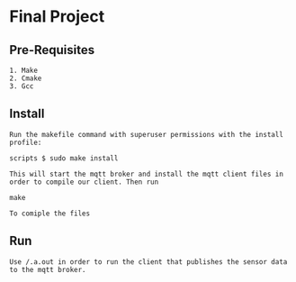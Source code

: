 # Final Project

## Pre-Requisites
    1. Make
    2. Cmake
    3. Gcc

## Install
    Run the makefile command with superuser permissions with the install profile:
    
    scripts $ sudo make install
    
    This will start the mqtt broker and install the mqtt client files in order to compile our client. Then run

    make

    To comiple the files

## Run

    Use /.a.out in order to run the client that publishes the sensor data to the mqtt broker. 